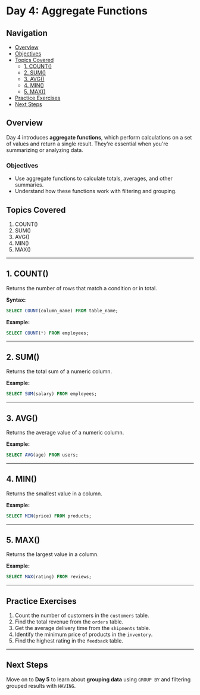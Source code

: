 # Day 4: Aggregate Functions

## Navigation
- [Overview](#overview)
- [Objectives](#objectives)
- [Topics Covered](#topics-covered)
  - [1. COUNT()](#1-count)
  - [2. SUM()](#2-sum)
  - [3. AVG()](#3-avg)
  - [4. MIN()](#4-min)
  - [5. MAX()](#5-max)
- [Practice Exercises](#practice-exercises)
- [Next Steps](#next-steps)

## Overview
Day 4 introduces **aggregate functions**, which perform calculations on a set of values and return a single result. They're essential when you're summarizing or analyzing data.

### Objectives
- Use aggregate functions to calculate totals, averages, and other summaries.
- Understand how these functions work with filtering and grouping.

## Topics Covered
1. COUNT()
2. SUM()
3. AVG()
4. MIN()
5. MAX()

---

## 1. COUNT()
Returns the number of rows that match a condition or in total.

**Syntax:**
```sql
SELECT COUNT(column_name) FROM table_name;
```

**Example:**
```sql
SELECT COUNT(*) FROM employees;
```

---

## 2. SUM()
Returns the total sum of a numeric column.

**Example:**
```sql
SELECT SUM(salary) FROM employees;
```

---

## 3. AVG()
Returns the average value of a numeric column.

**Example:**
```sql
SELECT AVG(age) FROM users;
```

---

## 4. MIN()
Returns the smallest value in a column.

**Example:**
```sql
SELECT MIN(price) FROM products;
```

---

## 5. MAX()
Returns the largest value in a column.

**Example:**
```sql
SELECT MAX(rating) FROM reviews;
```

---

## Practice Exercises
1. Count the number of customers in the `customers` table.
2. Find the total revenue from the `orders` table.
3. Get the average delivery time from the `shipments` table.
4. Identify the minimum price of products in the `inventory`.
5. Find the highest rating in the `feedback` table.

---

## Next Steps
Move on to **Day 5** to learn about **grouping data** using `GROUP BY` and filtering grouped results with `HAVING`.
